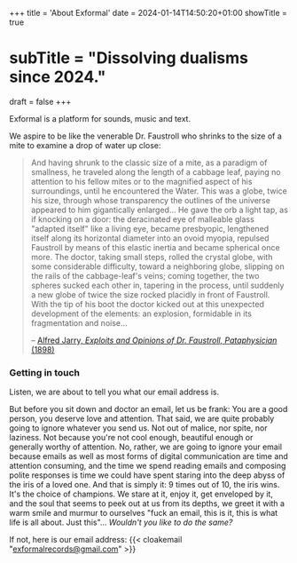 +++
title = 'About Exformal'
date = 2024-01-14T14:50:20+01:00
showTitle = true
# subTitle = "Dissolving dualisms since 2024."
draft = false
+++

<!-- {{< threejs id="3dlogo1" width="300px" height="400px" jsfile="3d-exform.js" >}} -->

Exformal is a platform for sounds, music and text. 

We aspire to be like the venerable Dr. Faustroll who shrinks to the size of a mite to examine a drop of water up close:

> And having shrunk to the classic size of a mite, as a paradigm of smallness, he traveled along the length of a cabbage leaf, paying no attention to his fellow mites or to the magnified aspect of his surroundings, until he encountered the Water. This was a globe, twice his size, through whose transparency the outlines of the universe appeared to him gigantically enlarged... He gave the orb a light tap, as if knocking on a door: the deracinated eye of malleable glass "adapted itself" like a living eye, became presbyopic, lengthened itself along its horizontal diameter into an ovoid myopia, repulsed Faustroll by means of this elastic inertia and became spherical once more. The doctor, taking small steps, rolled the crystal globe, with some considerable difficulty, toward a neighboring globe, slipping on the rails of the cabbage-leaf's veins; coming together, the two spheres sucked each other in, tapering in the process, until suddenly a new globe of twice the size rocked placidly in front of Faustroll.
> With the tip of his boot the doctor kicked out at this unexpected development of the elements: an explosion, formidable in its fragmentation and noise...
>
> – [Alfred Jarry, _Exploits and Opinions of Dr. Faustroll, Pataphysician_ (1898)](https://exactchange.com/books/p/alfred-jarry-exploits-amp-opinions-of-dr-faustroll-pataphysician)


### Getting in touch

Listen, we are about to tell you what our email address is. 

But before you sit down and doctor an email, let us be frank:  You are a good person, you deserve love and attention. That said, we are quite probably going to ignore whatever you send us. Not out of malice, nor spite, nor laziness. Not because you're not cool enough, beautiful enough or generally worthy of attention. No, rather, we are going to ignore your email because emails as well as most forms of digital communication are time and attention consuming, and the time we spend reading emails and composing polite responses is time we could have spent staring into the deep abyss of the iris of a loved one. And that is simply it: 9 times out of 10, the iris wins. It's the choice of champions. We stare at it, enjoy it, get enveloped by it, and the soul that seems to peek out at us from its depths, we greet it with a warm smile and murmur to ourselves "fuck an email, this is it, this is what life is all about. Just this"... _Wouldn't you like to do the same?_

If not, here is our email address: {{< cloakemail "exformalrecords@gmail.com" >}}

